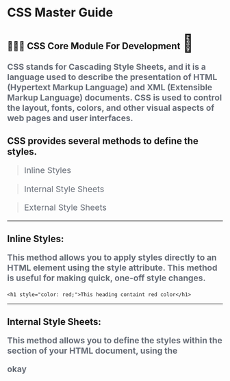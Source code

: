 # CSS Master Guide


## 🧑🏼‍💻 CSS Core Module For Development <span style='font-size:40px;'>🥇</span>

**CSS stands for Cascading Style Sheets, and it is a language used to describe the presentation of HTML (Hypertext Markup Language) and XML (Extensible Markup Language) documents. CSS is used to control the layout, fonts, colors, and other visual aspects of web pages and user interfaces.**

## CSS provides several methods to define the styles. 

> Inline Styles

> Internal Style Sheets

> External Style Sheets

<hr>

## Inline Styles: 

**This method allows you to apply styles directly to an HTML element using the style attribute. This method is useful for making quick, one-off style changes.**

```
<h1 style="color: red;">This heading containt red color</h1>
```
<hr>

## Internal Style Sheets: 

**This method allows you to define the styles within the <head> section of your HTML document, using the <style> tag. This method is useful when you want to apply styles to a specific page only.**

```
<head>
  <style>
    h1 {
      color: red;
    }
  </style>
</head>
```
<hr>

## External Style Sheets: 

**In this method, you can define the styles in a separate CSS file, which is then linked to your HTML document using the <link> tag. This method allows you to maintain consistent styles across multiple pages.**

```
<head>
  <link rel="stylesheet" type="text/css" href="styles.css">
</head>

```


### CSS File Code Like

```
/* Element Selector */
h1 {
  font-size: 24px;
}

/* Class Selector */
.myClass {
  background-color: #fff;
}

/* ID Selector */
#myId {
  border: 1px solid black;
}

```

<hr>


<hr>

- <a href="https://punitkatiyar.github.io/css/start-css.html">css syntax</a>

- css text property
- create article using html css
- text logo using css
- css box layout
- css window 8 start menu
- nested box layout

- > css border

- > css position

- > css navigation

# 🧑🏼‍💻 CSS3 Module For Development <span style='font-size:100px;'></span>

> text-shadow and box-shadow

> border-radius

> border-image

> background-image

> css 2d and 3d

> css animation

> css flex layout

# 🧑🏼‍💻 ref website

>https://coolors.co/palettes/trending

>https://www.w3schools.com/cssref/playit.asp?filename=playcss_filter&preval=none


<hr>
<a href="https://punitkatiyar.github.io/">Back To Home Page</a>
<hr>

<style
  type="text/css">
h1 {color:royalblue;}
p {color:#686e78; font-size:1.2rem;}
</style>
<p>okay</p>

